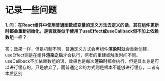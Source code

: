 # 记录一些问题

#### 1. 问：在React组件中使用普通函数或变量的定义方法去定义的话，其在组件更新时都会重新初始化，是否就类似于使用了useEffect或useCallback但不加上依赖数组一样？

答：效果一样，但是机制不同，普通定义方式会再组件**渲染时**就会重新创建，useEffect则是在组件**渲染之后**才会执行，两者的重建或触发时间不同。useCallback不加依赖数组的话，效果也是每次**渲染时**都会执行，但是其本身是可以进行缓存的，只是放弃了，而普通定义的方式则是根本不能够进行缓存，二者有本质区别